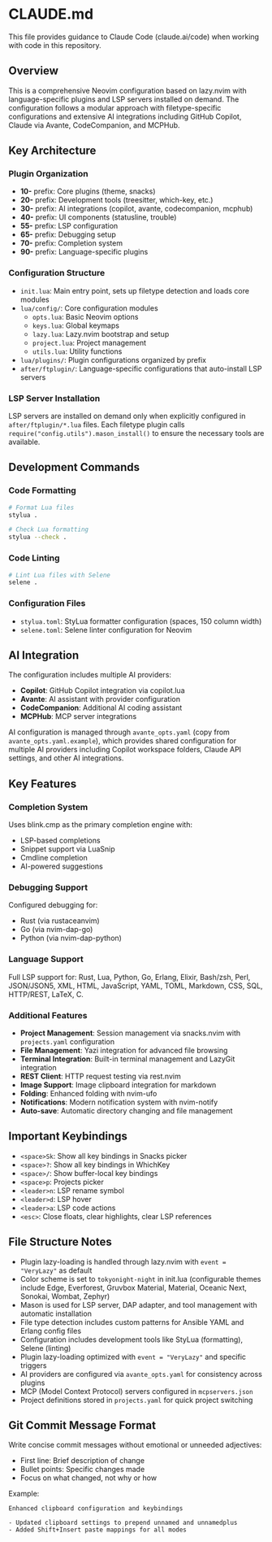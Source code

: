 # CLAUDE.md

This file provides guidance to Claude Code (claude.ai/code) when working with code in this repository.

## Overview

This is a comprehensive Neovim configuration based on lazy.nvim with language-specific plugins and LSP servers installed on demand. The configuration follows a modular approach with filetype-specific configurations and extensive AI integrations including GitHub Copilot, Claude via Avante, CodeCompanion, and MCPHub.

## Key Architecture

### Plugin Organization
- **10-** prefix: Core plugins (theme, snacks)
- **20-** prefix: Development tools (treesitter, which-key, etc.)
- **30-** prefix: AI integrations (copilot, avante, codecompanion, mcphub)
- **40-** prefix: UI components (statusline, trouble)
- **55-** prefix: LSP configuration
- **65-** prefix: Debugging setup
- **70-** prefix: Completion system
- **90-** prefix: Language-specific plugins

### Configuration Structure
- `init.lua`: Main entry point, sets up filetype detection and loads core modules
- `lua/config/`: Core configuration modules
  - `opts.lua`: Basic Neovim options
  - `keys.lua`: Global keymaps
  - `lazy.lua`: Lazy.nvim bootstrap and setup
  - `project.lua`: Project management
  - `utils.lua`: Utility functions
- `lua/plugins/`: Plugin configurations organized by prefix
- `after/ftplugin/`: Language-specific configurations that auto-install LSP servers

### LSP Server Installation
LSP servers are installed on demand only when explicitly configured in `after/ftplugin/*.lua` files. Each filetype plugin calls `require("config.utils").mason_install()` to ensure the necessary tools are available.

## Development Commands

### Code Formatting
```bash
# Format Lua files
stylua .

# Check Lua formatting
stylua --check .
```

### Code Linting
```bash
# Lint Lua files with Selene
selene .
```

### Configuration Files
- `stylua.toml`: StyLua formatter configuration (spaces, 150 column width)
- `selene.toml`: Selene linter configuration for Neovim

## AI Integration

The configuration includes multiple AI providers:
- **Copilot**: GitHub Copilot integration via copilot.lua
- **Avante**: AI assistant with provider configuration
- **CodeCompanion**: Additional AI coding assistant
- **MCPHub**: MCP server integrations

AI configuration is managed through `avante_opts.yaml` (copy from `avante_opts.yaml.example`), which provides shared configuration for multiple AI providers including Copilot workspace folders, Claude API settings, and other AI integrations.

## Key Features

### Completion System
Uses blink.cmp as the primary completion engine with:
- LSP-based completions
- Snippet support via LuaSnip
- Cmdline completion
- AI-powered suggestions

### Debugging Support
Configured debugging for:
- Rust (via rustaceanvim)
- Go (via nvim-dap-go)
- Python (via nvim-dap-python)

### Language Support
Full LSP support for: Rust, Lua, Python, Go, Erlang, Elixir, Bash/zsh, Perl, JSON/JSON5, XML, HTML, JavaScript, YAML, TOML, Markdown, CSS, SQL, HTTP/REST, LaTeX, C.

### Additional Features
- **Project Management**: Session management via snacks.nvim with `projects.yaml` configuration
- **File Management**: Yazi integration for advanced file browsing
- **Terminal Integration**: Built-in terminal management and LazyGit integration
- **REST Client**: HTTP request testing via rest.nvim
- **Image Support**: Image clipboard integration for markdown
- **Folding**: Enhanced folding with nvim-ufo
- **Notifications**: Modern notification system with nvim-notify
- **Auto-save**: Automatic directory changing and file management

## Important Keybindings

- `<space>Sk`: Show all key bindings in Snacks picker
- `<space>?`: Show all key bindings in WhichKey
- `<space>/`: Show buffer-local key bindings
- `<space>p`: Projects picker
- `<leader>n`: LSP rename symbol
- `<leader>d`: LSP hover
- `<leader>a`: LSP code actions
- `<esc>`: Close floats, clear highlights, clear LSP references

## File Structure Notes

- Plugin lazy-loading is handled through lazy.nvim with `event = "VeryLazy"` as default
- Color scheme is set to `tokyonight-night` in init.lua (configurable themes include Edge, Everforest, Gruvbox Material, Material, Oceanic Next, Sonokai, Wombat, Zephyr)
- Mason is used for LSP server, DAP adapter, and tool management with automatic installation
- File type detection includes custom patterns for Ansible YAML and Erlang config files
- Configuration includes development tools like StyLua (formatting), Selene (linting)
- Plugin lazy-loading optimized with `event = "VeryLazy"` and specific triggers
- AI providers are configured via `avante_opts.yaml` for consistency across plugins
- MCP (Model Context Protocol) servers configured in `mcpservers.json`
- Project definitions stored in `projects.yaml` for quick project switching

## Git Commit Message Format

Write concise commit messages without emotional or unneeded adjectives:
- First line: Brief description of change
- Bullet points: Specific changes made
- Focus on what changed, not why or how

Example:
```
Enhanced clipboard configuration and keybindings

- Updated clipboard settings to prepend unnamed and unnamedplus
- Added Shift+Insert paste mappings for all modes
```
